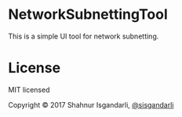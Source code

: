 # NetworkSubnettingTool
This is a simple UI tool for network subnetting.

# License
MIT licensed

Copyright © 2017 Shahnur Isgandarli, [@sisgandarli](https://github.com/sisgandarli)
